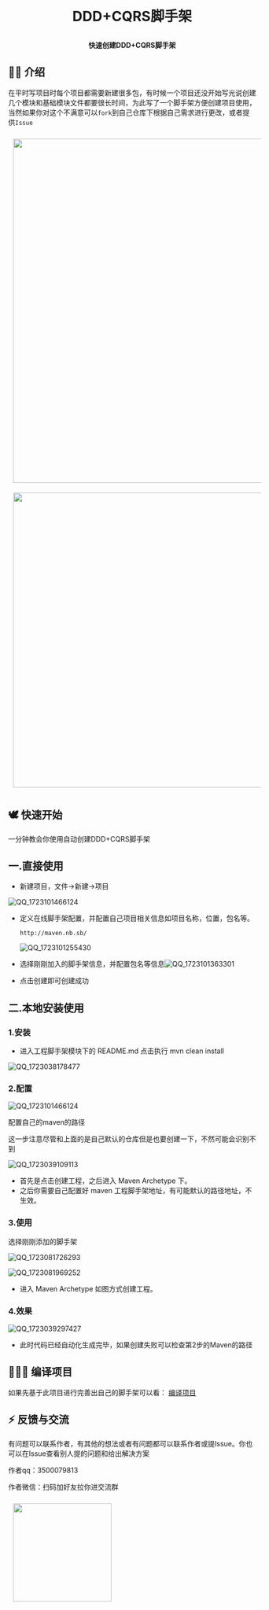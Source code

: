 



<h1 align="center" style="margin: 30px 0 30px; font-weight: bold;">DDD+CQRS脚手架</h1>
<h4 align="center">快速创建DDD+CQRS脚手架</h4>

##  🐻‍❄️ 介绍

在平时写项目时每个项目都需要新建很多包，有时候一个项目还没开始写光说创建几个模块和基础模块文件都要很长时间，为此写了一个脚手架方便创建项目使用，当然如果你对这个不满意可以`fork`到自己仓库下根据自己需求进行更改，或者提供`Issue`

<img src="./doc/模块依赖-3862465-3081945-3101513.png" style="width:700px;margin: 10px;">

<img src="./doc/img_1-3862465-3081945-3101513.png" style="width:600px;margin: 10px;">

## 🕊️ 快速开始

一分钟教会你使用自动创建DDD+CQRS脚手架

## 一.直接使用

- 新建项目，文件->新建->项目

![QQ_1723101466124](./doc/QQ_1723101466124.png)

- 定义在线脚手架配置，并配置自己项目相关信息如项目名称，位置，包名等。

  `http://maven.nb.sb/`

  ![QQ_1723101255430](./doc/QQ_1723101255430.png)

- 选择刚刚加入的脚手架信息，并配置包名等信息![QQ_1723101363301](./doc/QQ_1723101363301.png)

- 点击创建即可创建成功

  

## 二.本地安装使用

### 1.安装

- 进入工程脚手架模块下的 README.md 点击执行 mvn clean install

![QQ_1723038178477](./doc/QQ_1723038178477-3041476-3041508-3081945-3101513.png)

### 2.配置

![QQ_1723101466124](./doc/QQ_1723101466124.png)

配置自己的maven的路径

这一步注意尽管和上面的是自己默认的仓库但是也要创建一下，不然可能会识别不到

![QQ_1723039109113](./doc/QQ_1723039109113-3041476-3041508-3081945-3101513.png)

- 首先是点击创建工程，之后进入 Maven Archetype 下。
- 之后你需要自己配置好 maven 工程脚手架地址，有可能默认的路径地址，不生效。

### 3.使用

选择刚刚添加的脚手架

![QQ_1723081726293](./doc/QQ_1723081726293-3101513.png)

![QQ_1723081969252](./doc/QQ_1723081969252-3101513.png)

- 进入 Maven Archetype 如图方式创建工程。

### 4.效果

![QQ_1723039297427](./doc/QQ_1723039297427-3041476-3041508-3081945-3101513.png)

- 此时代码已经自动化生成完毕，如果创建失败可以检查第2步的Maven的路径

## 👨🏻‍💻 编译项目

如果先基于此项目进行完善出自己的脚手架可以看： [编译项目](README_COMPILE.md) 

## ⚡ 反馈与交流

有问题可以联系作者，有其他的想法或者有问题都可以联系作者或提Issue。你也可以在Issue查看别人提的问题和给出解决方案

作者qq：3500079813

作者微信：扫码加好友拉你进交流群

<img src="./doc/e32d6e0163c670b15d1b29e4b05da6b8-3862465-3081945-3101513.png" style="width:200px;margin: 10px;">

